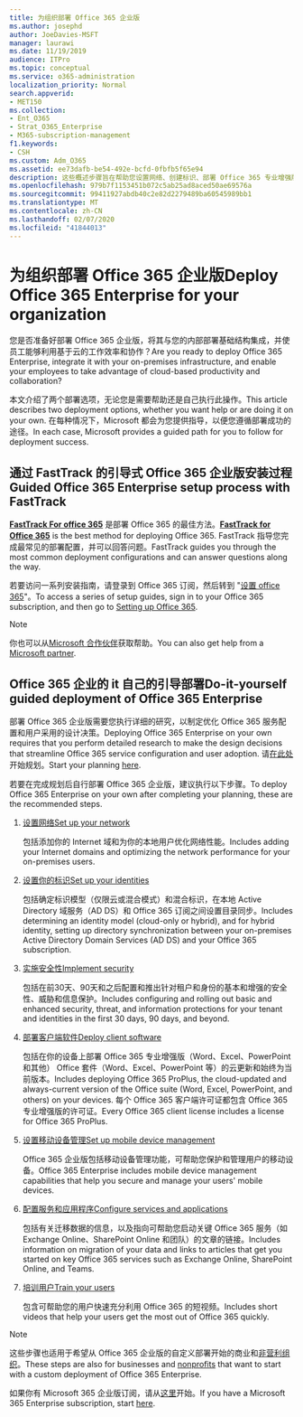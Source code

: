 ```yaml
---
title: 为组织部署 Office 365 企业版
ms.author: josephd
author: JoeDavies-MSFT
manager: laurawi
ms.date: 11/19/2019
audience: ITPro
ms.topic: conceptual
ms.service: o365-administration
localization_priority: Normal
search.appverid:
- MET150
ms.collection:
- Ent_O365
- Strat_O365_Enterprise
- M365-subscription-management
f1.keywords:
- CSH
ms.custom: Adm_O365
ms.assetid: ee73dafb-be54-492e-bcfd-0fbfb5f65e94
description: 这些概述步骤旨在帮助您设置网络、创建标识、部署 Office 365 专业增强版、迁移数据，并帮助组织中的人员开始使用 Office 365。
ms.openlocfilehash: 979b7f1153451b072c5ab25ad8aced50ae69576a
ms.sourcegitcommit: 99411927abdb40c2e82d2279489ba60545989bb1
ms.translationtype: MT
ms.contentlocale: zh-CN
ms.lasthandoff: 02/07/2020
ms.locfileid: "41844013"
---
```

# <a name="deploy-office-365-enterprise-for-your-organization"></a><span data-ttu-id="58224-103">为组织部署 Office 365 企业版</span><span class="sxs-lookup"><span data-stu-id="58224-103">Deploy Office 365 Enterprise for your organization</span></span>

<span data-ttu-id="58224-104">您是否准备好部署 Office 365 企业版，将其与您的内部部署基础结构集成，并使员工能够利用基于云的工作效率和协作？</span><span class="sxs-lookup"><span data-stu-id="58224-104">Are you ready to deploy Office 365 Enterprise, integrate it with your on-premises infrastructure, and enable your employees to take advantage of cloud-based productivity and collaboration?</span></span>

<span data-ttu-id="58224-105">本文介绍了两个部署选项，无论您是需要帮助还是自己执行此操作。</span><span class="sxs-lookup"><span data-stu-id="58224-105">This article describes two deployment options, whether you want help or are doing it on your own.</span></span> <span data-ttu-id="58224-106">在每种情况下，Microsoft 都会为您提供指导，以便您遵循部署成功的途径。</span><span class="sxs-lookup"><span data-stu-id="58224-106">In each case, Microsoft provides a guided path for you to follow for deployment success.</span></span>

## <a name="guided-office-365-enterprise-setup-process-with-fasttrack"></a><span data-ttu-id="58224-107">通过 FastTrack 的引导式 Office 365 企业版安装过程</span><span class="sxs-lookup"><span data-stu-id="58224-107">Guided Office 365 Enterprise setup process with FastTrack</span></span>

<span data-ttu-id="58224-108">**[FastTrack For office 365](https://docs.microsoft.com/fasttrack/O365-fasttrack-benefit-for-office-365)** 是部署 Office 365 的最佳方法。</span><span class="sxs-lookup"><span data-stu-id="58224-108">**[FastTrack for Office 365](https://docs.microsoft.com/fasttrack/O365-fasttrack-benefit-for-office-365)** is the best method for deploying Office 365.</span></span> <span data-ttu-id="58224-109">FastTrack 指导您完成最常见的部署配置，并可以回答问题。</span><span class="sxs-lookup"><span data-stu-id="58224-109">FastTrack guides you through the most common deployment configurations and can answer questions along the way.</span></span> 

<span data-ttu-id="58224-110">若要访问一系列安装指南，请登录到 Office 365 订阅，然后转到 "[设置 office 365](https://aka.ms/o365fasttrack)"。</span><span class="sxs-lookup"><span data-stu-id="58224-110">To access a series of setup guides, sign in to your Office 365 subscription, and then go to [Setting up Office 365](https://aka.ms/o365fasttrack).</span></span>

>[!Note]
><span data-ttu-id="58224-111">你也可以从[Microsoft 合作伙伴](https://www.microsoft.com/solution-providers/home)获取帮助。</span><span class="sxs-lookup"><span data-stu-id="58224-111">You can also get help from a [Microsoft partner](https://www.microsoft.com/solution-providers/home).</span></span>
>

## <a name="do-it-yourself-guided-deployment-of-office-365-enterprise"></a><span data-ttu-id="58224-112">Office 365 企业的 it 自己的引导部署</span><span class="sxs-lookup"><span data-stu-id="58224-112">Do-it-yourself guided deployment of Office 365 Enterprise</span></span>

<span data-ttu-id="58224-113">部署 Office 365 企业版需要您执行详细的研究，以制定优化 Office 365 服务配置和用户采用的设计决策。</span><span class="sxs-lookup"><span data-stu-id="58224-113">Deploying Office 365 Enterprise on your own requires that you perform detailed research to make the design decisions that streamline Office 365 service configuration and user adoption.</span></span> <span data-ttu-id="58224-114">请[在此处](get-your-organization-ready-for-office-365.md)开始规划。</span><span class="sxs-lookup"><span data-stu-id="58224-114">Start your planning [here](get-your-organization-ready-for-office-365.md).</span></span>

<span data-ttu-id="58224-115">若要在完成规划后自行部署 Office 365 企业版，建议执行以下步骤。</span><span class="sxs-lookup"><span data-stu-id="58224-115">To deploy Office 365 Enterprise on your own after completing your planning, these are the recommended steps.</span></span>

1. [<span data-ttu-id="58224-116">设置网络</span><span class="sxs-lookup"><span data-stu-id="58224-116">Set up your network</span></span>](set-up-network-for-office-365.md)

   <span data-ttu-id="58224-117">包括添加你的 Internet 域和为你的本地用户优化网络性能。</span><span class="sxs-lookup"><span data-stu-id="58224-117">Includes adding your Internet domains and optimizing the network performance for your on-premises users.</span></span>
 
2. [<span data-ttu-id="58224-118">设置你的标识</span><span class="sxs-lookup"><span data-stu-id="58224-118">Set up your identities</span></span>](protect-your-global-administrator-accounts.md)

   <span data-ttu-id="58224-119">包括确定标识模型（仅限云或混合模式）和混合标识，在本地 Active Directory 域服务（AD DS）和 Office 365 订阅之间设置目录同步。</span><span class="sxs-lookup"><span data-stu-id="58224-119">Includes determining an identity model (cloud-only or hybrid), and for hybrid identity, setting up directory synchronization between your on-premises Active Directory Domain Services (AD DS) and your Office 365 subscription.</span></span>

3. [<span data-ttu-id="58224-120">实施安全性</span><span class="sxs-lookup"><span data-stu-id="58224-120">Implement security</span></span>](https://docs.microsoft.com/office365/securitycompliance/security-roadmap)

   <span data-ttu-id="58224-121">包括在前30天、90天和之后配置和推出针对租户和身份的基本和增强的安全性、威胁和信息保护。</span><span class="sxs-lookup"><span data-stu-id="58224-121">Includes configuring and rolling out basic and enhanced security, threat, and information protections for your tenant and identities in the first 30 days, 90 days, and beyond.</span></span>
 
4. [<span data-ttu-id="58224-122">部署客户端软件</span><span class="sxs-lookup"><span data-stu-id="58224-122">Deploy client software</span></span>](https://docs.microsoft.com/DeployOffice/deployment-guide-for-office-365-proplus)

   <span data-ttu-id="58224-123">包括在你的设备上部署 Office 365 专业增强版（Word、Excel、PowerPoint 和其他） Office 套件（Word、Excel、PowerPoint 等）的云更新和始终为当前版本。</span><span class="sxs-lookup"><span data-stu-id="58224-123">Includes deploying Office 365 ProPlus, the cloud-updated and always-current version of the Office suite (Word, Excel, PowerPoint, and others) on your devices.</span></span> <span data-ttu-id="58224-124">每个 Office 365 客户端许可证都包含 Office 365 专业增强版的许可证。</span><span class="sxs-lookup"><span data-stu-id="58224-124">Every Office 365 client license includes a license for Office 365 ProPlus.</span></span>
 
5. [<span data-ttu-id="58224-125">设置移动设备管理</span><span class="sxs-lookup"><span data-stu-id="58224-125">Set up mobile device management</span></span>](https://support.office.com/article/set-up-mobile-device-management-mdm-in-office-365-dd892318-bc44-4eb1-af00-9db5430be3cd)

   <span data-ttu-id="58224-126">Office 365 企业版包括移动设备管理功能，可帮助您保护和管理用户的移动设备。</span><span class="sxs-lookup"><span data-stu-id="58224-126">Office 365 Enterprise includes mobile device management capabilities that help you secure and manage your users' mobile devices.</span></span>
 
6. [<span data-ttu-id="58224-127">配置服务和应用程序</span><span class="sxs-lookup"><span data-stu-id="58224-127">Configure services and applications</span></span>](configure-services-and-applications.md)

   <span data-ttu-id="58224-128">包括有关迁移数据的信息，以及指向可帮助您启动关键 Office 365 服务（如 Exchange Online、SharePoint Online 和团队）的文章的链接。</span><span class="sxs-lookup"><span data-stu-id="58224-128">Includes information on migration of your data and links to articles that get you started on key Office 365 services such as Exchange Online, SharePoint Online, and Teams.</span></span>
 
7. [<span data-ttu-id="58224-129">培训用户</span><span class="sxs-lookup"><span data-stu-id="58224-129">Train your users</span></span>](https://docs.microsoft.com/office365/admin/admin-overview/get-started-with-office-365#training-resources-for-your-users)

   <span data-ttu-id="58224-130">包含可帮助您的用户快速充分利用 Office 365 的短视频。</span><span class="sxs-lookup"><span data-stu-id="58224-130">Includes short videos that help your users get the most out of Office 365 quickly.</span></span>
 

>[!Note]
><span data-ttu-id="58224-131">这些步骤也适用于希望从 Office 365 企业版的自定义部署开始的商业和[非营利组织](https://go.microsoft.com/fwlink/?LinkId=627221)。</span><span class="sxs-lookup"><span data-stu-id="58224-131">These steps are also for businesses and [nonprofits](https://go.microsoft.com/fwlink/?LinkId=627221) that want to start with a custom deployment of Office 365 Enterprise.</span></span> 
>

<span data-ttu-id="58224-132">如果你有 Microsoft 365 企业版订阅，请从[这里](https://docs.microsoft.com/microsoft-365/enterprise/deploy-microsoft-365-enterprise)开始。</span><span class="sxs-lookup"><span data-stu-id="58224-132">If you have a Microsoft 365 Enterprise subscription, start [here](https://docs.microsoft.com/microsoft-365/enterprise/deploy-microsoft-365-enterprise).</span></span>
